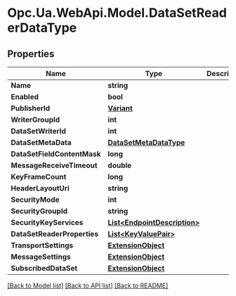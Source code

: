# Opc.Ua.WebApi.Model.DataSetReaderDataType

## Properties

Name | Type | Description | Notes
------------ | ------------- | ------------- | -------------
**Name** | **string** |  | [optional] 
**Enabled** | **bool** |  | [optional] 
**PublisherId** | [**Variant**](Variant.md) |  | [optional] 
**WriterGroupId** | **int** |  | [optional] 
**DataSetWriterId** | **int** |  | [optional] 
**DataSetMetaData** | [**DataSetMetaDataType**](DataSetMetaDataType.md) |  | [optional] 
**DataSetFieldContentMask** | **long** |  | [optional] 
**MessageReceiveTimeout** | **double** |  | [optional] 
**KeyFrameCount** | **long** |  | [optional] 
**HeaderLayoutUri** | **string** |  | [optional] 
**SecurityMode** | **int** |  | [optional] 
**SecurityGroupId** | **string** |  | [optional] 
**SecurityKeyServices** | [**List&lt;EndpointDescription&gt;**](EndpointDescription.md) |  | [optional] 
**DataSetReaderProperties** | [**List&lt;KeyValuePair&gt;**](KeyValuePair.md) |  | [optional] 
**TransportSettings** | [**ExtensionObject**](ExtensionObject.md) |  | [optional] 
**MessageSettings** | [**ExtensionObject**](ExtensionObject.md) |  | [optional] 
**SubscribedDataSet** | [**ExtensionObject**](ExtensionObject.md) |  | [optional] 

[[Back to Model list]](../README.md#documentation-for-models) [[Back to API list]](../README.md#documentation-for-api-endpoints) [[Back to README]](../README.md)

